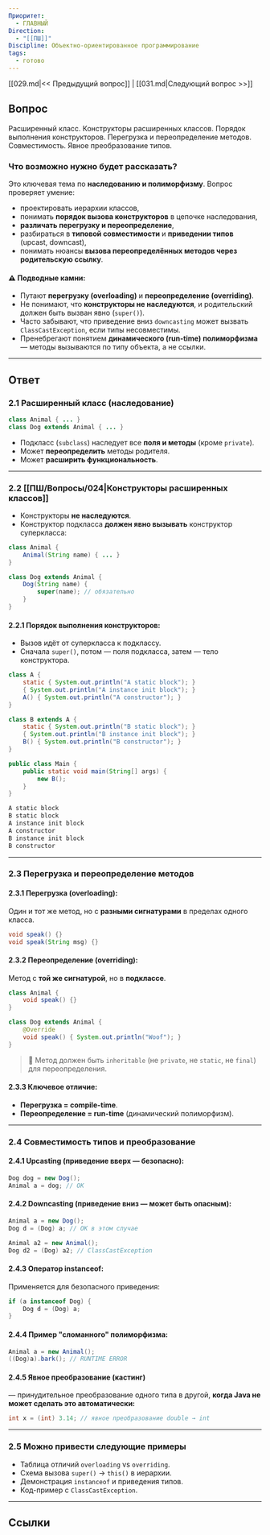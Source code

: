 ```yaml
---
Приоритет:
  - ГЛАВНЫЙ
Direction:
  - "[[ПШ]]"
Discipline: Объектно-ориентированное программирование
tags:
  - готово
---
```

[[029.md|<< Предыдущий вопрос]] | [[031.md|Следующий вопрос >>]]
## Вопрос
Расширенный класс. Конструкторы расширенных классов. Порядок выполнения конструкторов. Перегрузка и переопределение методов. Совместимость. Явное преобразование типов.

### Что возможно нужно будет рассказать?
Это ключевая тема по **наследованию и полиморфизму**. Вопрос проверяет умение:
- проектировать иерархии классов,
- понимать **порядок вызова конструкторов** в цепочке наследования,
- **различать перегрузку и переопределение**,
- разбираться в **типовой совместимости** и **приведении типов** (upcast, downcast),
- понимать нюансы **вызова переопределённых методов через родительскую ссылку**.
#### ⚠️ Подводные камни:
- Путают **перегрузку (overloading)** и **переопределение (overriding)**.
- Не понимают, что **конструкторы не наследуются**, и родительский должен быть вызван явно (`super()`).
- Часто забывают, что приведение вниз `downcasting` может вызвать `ClassCastException`, если типы несовместимы.
- Пренебрегают понятием **динамического (run-time) полиморфизма** — методы вызываются по типу объекта, а не ссылки.

---
## Ответ
### **2.1 Расширенный класс (наследование)**
```java
class Animal { ... }
class Dog extends Animal { ... }
```
- Подкласс (`subclass`) наследует все **поля и методы** (кроме `private`).
- Может **переопределить** методы родителя.
- Может **расширить функциональность**.

---
### 2.2 [[ПШ/Вопросы/024|Конструкторы расширенных классов]]
- Конструкторы **не наследуются**.
- Конструктор подкласса **должен явно вызывать** конструктор суперкласса:
```java
class Animal {
    Animal(String name) { ... }
}

class Dog extends Animal {
    Dog(String name) {
        super(name); // обязательно
    }
}
```
#### 2.2.1 Порядок выполнения конструкторов:
- Вызов идёт от суперкласса к подклассу.
- Сначала `super()`, потом — поля подкласса, затем — тело конструктора.

```java
class A {
    static { System.out.println("A static block"); }
    { System.out.println("A instance init block"); }
    A() { System.out.println("A constructor"); }
}

class B extends A {
    static { System.out.println("B static block"); }
    { System.out.println("B instance init block"); }
    B() { System.out.println("B constructor"); }
}

public class Main {
    public static void main(String[] args) {
        new B();
    }
}
```
```css
A static block
B static block
A instance init block
A constructor
B instance init block
B constructor
```

---
### **2.3 Перегрузка и переопределение методов**
#### 2.3.1 Перегрузка (overloading):
Один и тот же метод, но с **разными сигнатурами** в пределах одного класса.
```java
void speak() {}
void speak(String msg) {}
```
#### 2.3.2 Переопределение (overriding):
Метод с **той же сигнатурой**, но в **подклассе**.
```java
class Animal {
    void speak() {}
}

class Dog extends Animal {
    @Override
    void speak() { System.out.println("Woof"); }
}
```

> 📌 Метод должен быть `inheritable` (не `private`, не `static`, не `final`) для переопределения.
#### 2.3.3 Ключевое отличие:
- **Перегрузка = compile-time**.
- **Переопределение = run-time** (динамический полиморфизм).

---
### **2.4 Совместимость типов и преобразование**
#### 2.4.1 Upcasting (приведение вверх — безопасно):
```java
Dog dog = new Dog();
Animal a = dog; // OK
```
#### 2.4.2 Downcasting (приведение вниз — может быть опасным):
```java
Animal a = new Dog();
Dog d = (Dog) a; // OK в этом случае

Animal a2 = new Animal();
Dog d2 = (Dog) a2; // ClassCastException
```
#### 2.4.3 Оператор instanceof:
Применяется для безопасного приведения:
```java
if (a instanceof Dog) {
    Dog d = (Dog) a;
}
```
#### 2.4.4 Пример "сломанного" полиморфизма:
```java
Animal a = new Animal();
((Dog)a).bark(); // RUNTIME ERROR
```
#### 2.4.5 **Явное преобразование (кастинг)** 
— принудительное преобразование одного типа в другой, **когда Java не может сделать это автоматически:**
```java
int x = (int) 3.14; // явное преобразование double → int
```

---
### **2.5 Можно привести следующие примеры**
- Таблица отличий `overloading` vs `overriding`.
- Схема вызова `super()` → `this()` в иерархии.
- Демонстрация `instanceof` и приведения типов.
- Код-пример с `ClassCastException`.

---
## Ссылки
